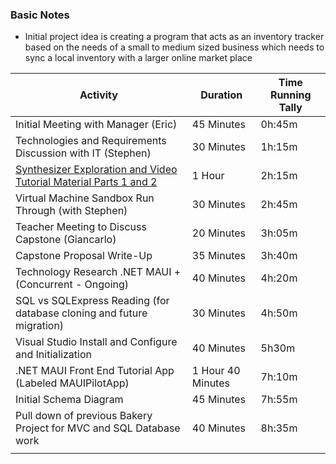 ### 

### Basic Notes
* Initial project idea is creating a program that acts as an inventory tracker based on the needs of a small to medium sized business which needs to sync a local inventory with a larger online market place


| Activity | Duration | Time Running Tally |
| ------------- | ------------- | ----- | 
| Initial Meeting with Manager (Eric)  | 45 Minutes  | 0h:45m |
| Technologies and Requirements Discussion with IT (Stephen)  | 30 Minutes  | 1h:15m |
| [Synthesizer Exploration and Video Tutorial Material Parts 1 and 2](https://youtu.be/tgamhuQnOkM) | 1 Hour | 2h:15m |
| Virtual Machine Sandbox Run Through (with Stephen) | 30 Minutes | 2h:45m |
| Teacher Meeting to Discuss Capstone (Giancarlo) | 20 Minutes | 3h:05m |
| Capstone Proposal Write-Up| 35 Minutes | 3h:40m |
| Technology Research .NET MAUI + (Concurrent - Ongoing) | 40 Minutes | 4h:20m |
| SQL vs SQLExpress Reading (for database cloning and future migration) | 30 Minutes | 4h:50m |
| Visual Studio Install and Configure and Initialization | 40 Minutes | 5h30m |
| .NET MAUI Front End Tutorial App (Labeled MAUIPilotApp) | 1 Hour 40 Minutes | 7h:10m |
| Initial Schema Diagram | 45 Minutes | 7h:55m |
| Pull down of previous Bakery Project for MVC and SQL Database work | 40 Minutes | 8h:35m |
| | | |
